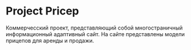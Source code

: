 # Project Pricep

Коммерчесский проект, представляющий собой многостраничный информационный адаптивный сайт. На сайте представлены модели прицепов для аренды и продажи.
